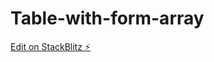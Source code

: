 # Table-with-form-array

[Edit on StackBlitz ⚡️](https://stackblitz.com/edit/angular-reactive-form-array-in-table-vu814z)